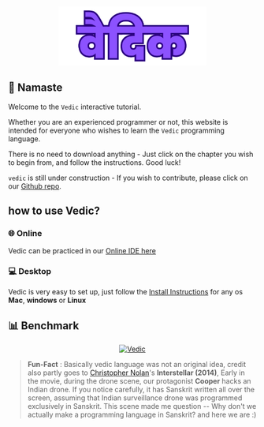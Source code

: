 ﻿<p align="center"><a href="https://vedic-lang.github.io"><img alt="Vedic" src="https://raw.githubusercontent.com/vedic-lang/vedic/main/assets/vedic-lang.png" width="300vw"></a></p>

## 🙏 Namaste

Welcome to the `Vedic` interactive tutorial.

Whether you are an experienced programmer or not, this website is intended for everyone who wishes to learn the `Vedic` programming language.

There is no need to download anything - Just click on the chapter you wish to begin from, and follow the instructions. Good luck!

`vedic` is still under construction - If you wish to contribute, please click on our [Github repo](https://github.com/vedic-lang/vedic).

## how to use Vedic?

### 🌐 Online

Vedic can be practiced in our [Online IDE here](https://vedic-lang.github.io/vedic-ide/)

### 💻 Desktop

Vedic is very easy to set up, just follow the [Install Instructions](download.md) for any os **Mac**, **windows** or **Linux**

## 📊 Benchmark

<p align="center"><a href="benchmarks"><img alt="Vedic" src="assets/images/benchmarks.png" width="600vw"></a></p>

> **Fun-Fact** : Basically vedic language was not an original idea, credit also partly goes to [Christopher Nolan](https://www.imdb.com/name/nm0634240/)'s **Interstellar (2014)**, Early in the movie, during the drone scene, our protagonist **Cooper** hacks an Indian drone. If you notice carefully, it has Sanskrit written all over the screen, assuming that Indian surveillance drone was programmed exclusively in Sanskrit. This scene made me question -- Why don't we actually make a programming language in Sanskrit? and here we are :)
